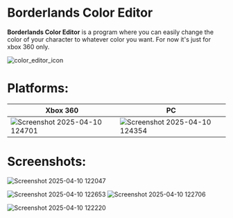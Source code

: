 # Borderlands Color Editor
**Borderlands Color Editor** is a program where you can easily change the color of your character to whatever color you want. For now it's just for xbox 360 only.

![color_editor_icon](https://github.com/user-attachments/assets/50bbb669-2d89-4ec6-8c7b-fe49a94fe6e6)

# Platforms:
| Xbox 360 | PC |
|---|---|
| ![Screenshot 2025-04-10 124701](https://github.com/user-attachments/assets/498cac4a-8e8a-4e3b-91b9-a3b240ef48cd) | ![Screenshot 2025-04-10 124354](https://github.com/user-attachments/assets/11ed1064-d42c-44fb-82f8-9bec968fe907) |

# Screenshots:
![Screenshot 2025-04-10 122047](https://github.com/user-attachments/assets/b27d8426-e683-4274-89cc-5cdaaada31da)

![Screenshot 2025-04-10 122653](https://github.com/user-attachments/assets/be009834-702b-4230-9dd0-c855ac2856fc)
![Screenshot 2025-04-10 122706](https://github.com/user-attachments/assets/510c8f51-36d9-4567-81dd-6d949242c432)

![Screenshot 2025-04-10 122220](https://github.com/user-attachments/assets/af6c521a-e2f8-4c58-97f2-31ec778fe075)

